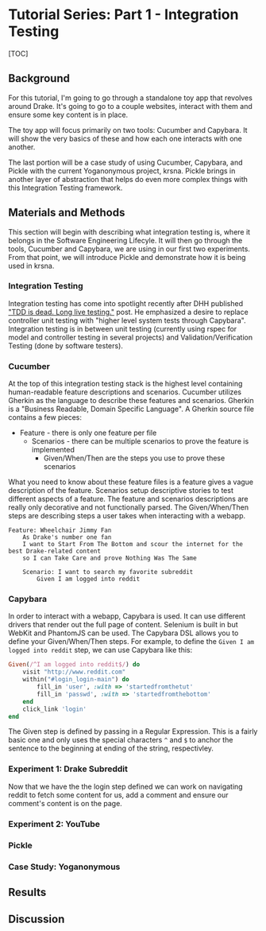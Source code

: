 # Tutorial Series: Part 1 - Integration Testing
[TOC]

## Background

For this tutorial, I'm going to go through a standalone toy app that revolves around Drake.  It's going to go to a couple websites, interact with them and ensure some key content is in place.

The toy app will focus primarily on two tools: Cucumber and Capybara.  It will show the very basics of these and how each one interacts with one another.

The last portion will be a case study of using Cucumber, Capybara, and Pickle with the current Yoganonymous project, krsna.  Pickle brings in another layer of abstraction that helps do even more complex things with this Integration Testing framework.

## Materials and Methods

This section will begin with describing what integration testing is, where it belongs in the Software Engineering Lifecyle.  It will then go through the tools, Cucumber and Capybara, we are using in our first two experiments.  From that point, we will introduce Pickle and demonstrate how it is being used in krsna.

### Integration Testing

Integration testing has come into spotlight recently after DHH published ["TDD is dead. Long live testing."](http://david.heinemeierhansson.com/2014/tdd-is-dead-long-live-testing.html) post.  He emphasized a desire to replace controller unit testing with "higher level system tests through Capybara". Integration testing is in between unit testing (currently using rspec for model and controller testing in several projects) and Validation/Verification Testing (done by software testers).

### Cucumber

At the top of this integration testing stack is the highest level containing human-readable feature descriptions and scenarios.  Cucumber utilizes Gherkin as the language to describe these features and scenarios.  Gherkin is a "Business Readable, Domain Specific Language".  A Gherkin source file contains a few pieces:

* Feature - there is only one feature per file
    - Scenarios - there can be multiple scenarios to prove the feature is implemented
        + Given/When/Then are the steps you use to prove these scenarios

What you need to know about these feature files is a feature gives a vague description of the feature.  Scenarios setup descriptive stories to test different aspects of a feature.  The feature and scenarios descriptions are really only decorative and not functionally parsed.  The Given/When/Then steps are describing steps a user takes when interacting with a webapp.

```
Feature: Wheelchair Jimmy Fan
    As Drake's number one fan
    I want to Start From The Bottom and scour the internet for the best Drake-related content
    so I can Take Care and prove Nothing Was The Same

    Scenario: I want to search my favorite subreddit
        Given I am logged into reddit
```

### Capybara

In order to interact with a webapp, Capybara is used.  It can use different drivers that render out the full page of content.  Selenium is built in but WebKit and PhantomJS can be used.  The Capybara DSL allows you to define your Given/When/Then steps.  For example, to define the `Given I am logged into reddit` step, we can use Capybara like this:

```ruby
Given(/^I am logged into reddit$/) do
    visit "http://www.reddit.com"
    within("#login_login-main") do
        fill_in 'user', :with => 'startedfromthetut'
        fill_in 'passwd', :with => 'startedfromthebottom'
    end
    click_link 'login'
end
```

The Given step is defined by passing in a Regular Expression.  This is a fairly basic one and only uses the special characters `^` and `$` to anchor the sentence to the beginning at ending of the string, respectivley.

### Experiment 1: Drake Subreddit

Now that we have the the login step defined we can work on navigating reddit to fetch some content for us, add a comment and ensure our comment's content is on the page.

### Experiment 2: YouTube

### Pickle

### Case Study: Yoganonymous

## Results

## Discussion